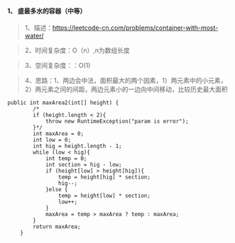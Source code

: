 #### 1、  盛最多水的容器（中等）
> 1、描述：https://leetcode-cn.com/problems/container-with-most-water/

> 2、时间复杂度：O（n）,n为数组长度

> 3、空间复杂度：：O(1)

> 4、思路：1、两边会中法，面积最大的两个因素，1）两元素中的小元素，2）两元素之间的间距，两边元素小的一边向中间移动，比较历史最大面积
```
public int maxArea2(int[] height) {
        /*
        if (height.length < 2){
            throw new RuntimeException("param is error");
        }*/
        int maxArea = 0;
        int low = 0;
        int hig = height.length - 1;
        while (low < hig){
            int temp = 0;
            int section = hig - low;
            if (height[low] > height[hig]){
                temp = height[hig] * section;
                hig--;
            }else {
                temp = height[low] * section;
                low++;
            }
            maxArea = temp > maxArea ? temp : maxArea;
        }
        return maxArea;
    }
```
